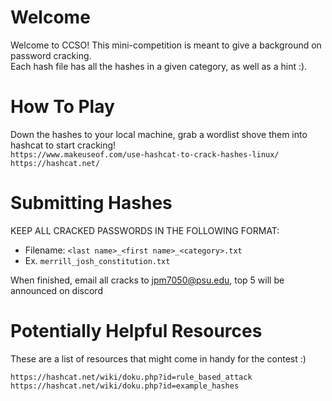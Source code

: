 # Welcome 
Welcome to CCSO! This mini-competition is meant to give a background on password cracking. \
Each hash file has all the hashes in a given category, as well as a hint :). 

# How To Play
Down the hashes to your local machine, grab a wordlist shove them into hashcat to start cracking!\
`https://www.makeuseof.com/use-hashcat-to-crack-hashes-linux/` \
`https://hashcat.net/`


# Submitting Hashes
KEEP ALL CRACKED PASSWORDS IN THE FOLLOWING FORMAT:
- Filename: `<last name>_<first name>_<category>.txt`
- Ex. `merrill_josh_constitution.txt`

When finished, email all cracks to jpm7050@psu.edu, top 5 will be announced on discord

# Potentially Helpful Resources 
These are a list of resources that might come in handy for the contest :)

`https://hashcat.net/wiki/doku.php?id=rule_based_attack`\
`https://hashcat.net/wiki/doku.php?id=example_hashes`
